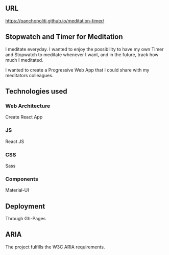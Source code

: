 ## URL
https://panchopoliti.github.io/meditation-timer/

## Stopwatch and Timer for Meditation

I meditate everyday. I wanted to enjoy the possibility to have my own Timer and Stopwatch to meditate whenever I want, and in the future, track how much I meditated.

I wanted to create a Progressive Web App that I could share with my meditators colleagues.

## Technologies used

### Web Architecture
Create React App

### JS
React JS

### CSS
Sass

### Components
Material-UI 

## Deployment
Through Gh-Pages

## ARIA
The project fulfills the W3C ARIA requirements.
